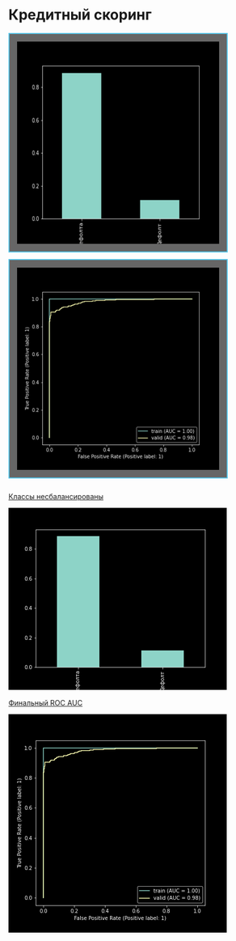 # Кредитный скоринг

<!DOCTYPE html>
<html>
 <head>
  <meta charset="utf-8">
  <title>Фотографии</title>
  <style>
   .thumb img  {
    border: 2px solid #55c5e9; /* Рамка вокруг фотографии */
    padding: 15px; /* Расстояние от картинки до рамки */
    background: #666; /* Цвет фона */
    margin-right: 10px; /* Отступ справа */
    margin-bottom: 10px; /* Отступ снизу */
   }
  </style>
 </head>
 <body>
  <p class="thumb">
    <img src="https://github.com/DenisenkoDS/scoring/blob/main/class.png" alt="Фотография 1" width="400" height="400">
    <img src="https://github.com/DenisenkoDS/scoring/blob/main/roc_auc.png" alt="Фотография 2" width="400" height="400">
  </p>
 </body>
</html>




[Классы несбалансированы](https://github.com/DenisenkoDS/scoring/blob/main/class.png)

![class.png](https://github.com/DenisenkoDS/scoring/blob/main/class.png)

[Финальный ROC AUC](https://github.com/DenisenkoDS/scoring/blob/main/roc_auc.png)

![roc_auc](https://github.com/DenisenkoDS/scoring/blob/main/roc_auc.png)
